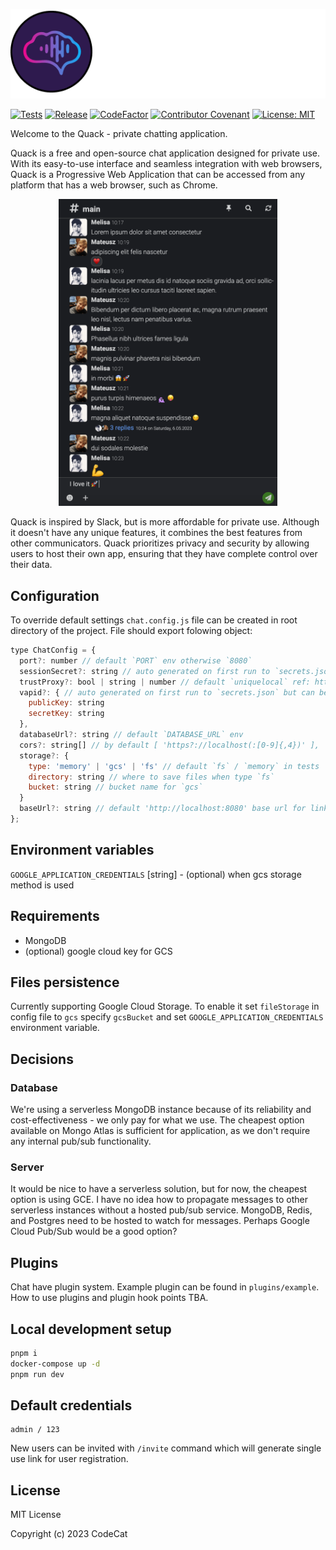 <p align="center">
  <img src="quack.png" title="hover text">
</p>

[![Tests](https://github.com/raaymax/chat/actions/workflows/release.yml/badge.svg)](https://github.com/raaymax/chat/actions/workflows/release.yml)
[![Release](https://shields.io/github/v/release/raaymax/chat?display_name=tag)](https://shields.io/github/v/release/raaymax/chat?display_name=tag)
[![CodeFactor](https://img.shields.io/codefactor/grade/github/raaymax/chat)](https://www.codefactor.io/repository/github/raaymax/chat)
[![Contributor Covenant](https://img.shields.io/badge/Contributor%20Covenant-2.1-4baaaa.svg)](code_of_conduct.md)
[![License: MIT](https://img.shields.io/badge/License-MIT-yellow.svg)](https://opensource.org/licenses/MIT)

Welcome to the Quack - private chatting application.

Quack is a free and open-source chat application designed for private use. 
With its easy-to-use interface and seamless integration with web browsers, Quack is a Progressive Web Application that can be accessed from any platform that has a web browser, such as Chrome.

<p align="center">
  <img src="quack_lorem.png" width="350" title="screenshot">
</p>

Quack is inspired by Slack, but is more affordable for private use. Although it doesn't have any unique features, it combines the best features from other communicators.
Quack prioritizes privacy and security by allowing users to host their own app, ensuring that they have complete control over their data.

## Configuration

To override default settings `chat.config.js` file can be created in root directory of the project.
File should export folowing object:
```javascript
type ChatConfig = {
  port?: number // default `PORT` env otherwise `8080`
  sessionSecret?: string // auto generated on first run to `secrets.json` but can be overwritten here
  trustProxy?: bool | string | number // default `uniquelocal` ref: https://expressjs.com/en/guide/behind-proxies.html
  vapid?: { // auto generated on first run to `secrets.json` but can be overwritten here
    publicKey: string
    secretKey: string
  },
  databaseUrl?: string // default `DATABASE_URL` env
  cors?: string[] // by default [ 'https?://localhost(:[0-9]{,4})' ],
  storage?: {
    type: 'memory' | 'gcs' | 'fs' // default `fs` / `memory` in tests
    directory: string // where to save files when type `fs`
    bucket: string // bucket name for `gcs`
  }
  baseUrl?: string // default 'http://localhost:8080' base url for links creation
};
```

## Environment variables

`GOOGLE_APPLICATION_CREDENTIALS` [string] - (optional) when gcs storage method is used

## Requirements
- MongoDB
- (optional) google cloud key for GCS


## Files persistence
Currently supporting Google Cloud Storage. To enable it set `fileStorage` in config file to `gcs` specify `gcsBucket`
and set `GOOGLE_APPLICATION_CREDENTIALS` environment variable.

## Decisions

### Database
We're using a serverless MongoDB instance because of its reliability and cost-effectiveness - we only pay for what we use.
The cheapest option available on Mongo Atlas is sufficient for application, as we don't require any internal pub/sub functionality.


### Server
It would be nice to have a serverless solution, but for now, the cheapest option is using GCE. 
I have no idea how to propagate messages to other serverless instances without a hosted pub/sub service.
MongoDB, Redis, and Postgres need to be hosted to watch for messages.
Perhaps Google Cloud Pub/Sub would be a good option?

## Plugins
Chat have plugin system. Example plugin can be found in `plugins/example`.
How to use plugins and plugin hook points TBA.


## Local development setup

```bash
pnpm i
docker-compose up -d
pnpm run dev
```

## Default credentials

```
admin / 123
```
New users can be invited with `/invite` command which will generate single use link for user registration.


## License

MIT License

Copyright (c) 2023 CodeCat
